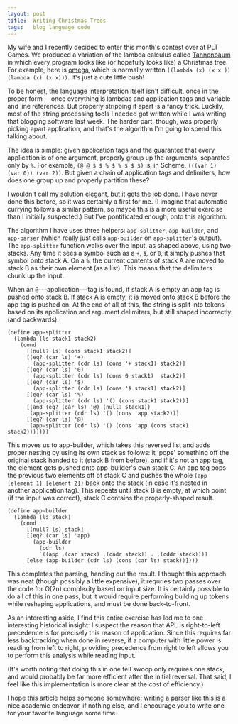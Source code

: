 ```yaml
---
layout: post
title:  Writing Christmas Trees
tags:   blog language code
---
```


My wife and I recently decided to enter this month's contest over at PLT Games.
We produced a variation of the lambda calculus called 
[Tannenbaum](https://github.com/cgswords/tannenbaum) in which every program
looks like (or hopefully looks like) a Christmas tree. For example,
here is [omega](https://github.com/cgswords/tannenbaum/blob/master/omega.tbm),
which is normally written `((lambda (x) (x x )) (lambda (x) (x x)))`. It's just
a cute little bush!

To be honest, the language interpretation itself isn't difficult, once in the
proper form---once everything is lambdas and application tags and variable and
line references. But properly stripping it apart is a fancy trick. Luckily,
most of the string processing tools I needed got written while I was writing
that blogging software last week. The harder part, though, was properly picking
apart application, and that's the algorithm I'm going to spend this talking
about.

The idea is simple: given application tags and the guarantee that every
application is of one argument, properly group up the arguments, separated only
by `%`. For example, `(@ @ $ $ % $ % $ $ $)` is, in Scheme, 
`(((var 1) (var 0)) (var 2))`. But given a chain of application tags and
delimiters, how does one group up and properly partition these?

I wouldn't call my solution elegant, but it gets the job done. I have never
done this before, so it was certainly a first for me. (I imagine that automatic
currying follows a similar pattern, so maybe this is a more useful exercise
than I initially suspected.) But I've pontificated enough; onto this algorithm:

The algorithm I have uses three helpers: `app-splitter`, `app-builder`, and
`app-parser` (which really just calls `app-builder` on `app-splitter`'s output). The
`app-splitter` function walks over the input, as shaped above, using two stacks.
Any time it sees a symbol such as a `+`, `$`, or `0`, it simply pushes that symbol
onto stack A. On a `%`, the current contents of stack A are moved to stack B as
their own element (as a list). This means that the delimiters chunk up the
input.

When an `@`---application---tag is found, if stack A is empty an app tag is
pushed onto stack B. If stack A is empty, it is moved onto stack B before the
app tag is pushed on. At the end of all of this, the string is split into
tokens based on its application and argument delimiters, but still shaped
incorrectly (and backwards).

    (define app-splitter
      (lambda (ls stack1 stack2)
        (cond
          [(null? ls) (cons stack1 stack2)]
          [(eq? (car ls) '+) 
            (app-splitter (cdr ls) (cons '+ stack1) stack2)]
          [(eq? (car ls) '0) 
            (app-splitter (cdr ls) (cons 0 stack1)  stack2)]
          [(eq? (car ls) '$) 
            (app-splitter (cdr ls) (cons '$ stack1) stack2)]
          [(eq? (car ls) '%) 
            (app-splitter (cdr ls) '() (cons stack1 stack2))]
          [(and (eq? (car ls) '@) (null? stack1))
           (app-splitter (cdr ls) '() (cons 'app stack2))]
          [(eq? (car ls) '@)
           (app-splitter (cdr ls) '() (cons 'app (cons stack1 stack2)))])))

This moves us to app-builder, which takes this reversed list and adds proper
nesting by using its own stack as follows: it 'pops' something off the original
stack handed to it (stack B from before), and if it's not an app tag, the
element gets pushed onto app-builder's own stack C. An app tag pops the
previous two elements off of stack C and pushes the whole 
`(app [element 1] [element 2])` back onto the stack (in case it's nested in
another application tag). This repeats until stack B is empty, at which point
(if the input was correct), stack C contains the properly-shaped result.

    (define app-builder
      (lambda (ls stack)
        (cond
          [(null? ls) stack]
          [(eq? (car ls) 'app)
            (app-builder
              (cdr ls)
              `((app ,(car stack) ,(cadr stack)) . ,(cddr stack)))]
          [else (app-builder (cdr ls) (cons (car ls) stack))])))

This completes the parsing, handing out the result. I thought this approach was
neat (though possibly a little expensive); it requries two passes over the code
for O(2n) complexity based on input size. It is certainly possible to do all of
this in one pass, but it would require performing building up tokens while
reshaping applications, and must be done back-to-front.

As an interesting aside, I find this entire exercise has led me to one
interesting historical insight: I suspect the reason that APL is right-to-left
precedence is for precisely this reason of application. Since this requires far
less backtracking when done in reverse, if a computer with little power is
reading from left to right, providing precedence from right to left allows you
to perform this analysis while reading input.

(It's worth noting that doing this in one fell swoop only requires one stack,
and would probably be far more efficient after the initial reversal. That said,
I feel like this implementation is more clear at the cost of efficiency.)

I hope this article helps someone somewhere; writing a parser like this is a
nice academic endeavor, if nothing else, and I encourage you to write one for
your favorite language some time.


